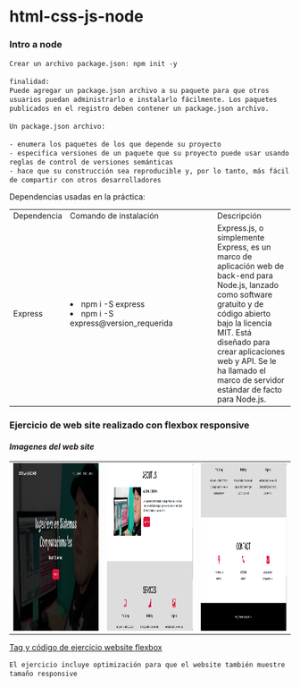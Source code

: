 # html-css-js-node

### Intro a node

```
Crear un archivo package.json: npm init -y

finalidad:
Puede agregar un package.json archivo a su paquete para que otros usuarios puedan administrarlo e instalarlo fácilmente. Los paquetes publicados en el registro deben contener un package.json archivo.

Un package.json archivo:

- enumera los paquetes de los que depende su proyecto
- especifica versiones de un paquete que su proyecto puede usar usando reglas de control de versiones semánticas
- hace que su construcción sea reproducible y, por lo tanto, más fácil de compartir con otros desarrolladores
```

Dependencias usadas en la práctica:

<table>
  <tr>
    <td>Dependencia</td>
    <td>Comando de instalación</td>
    <td>Descripción</td>
  </tr>
  <tr>
    <td>Express</td>
    <td width="250">
        <li>npm i -S express</li>
        <li>npm i -S express@version_requerida</li>
    </td>
    <td>Express.js, o simplemente Express, es un marco de aplicación web de back-end para Node.js, lanzado como software gratuito y de código abierto bajo la licencia MIT. Está diseñado para crear aplicaciones web y API. Se le ha llamado el marco de servidor estándar de facto para Node.js.</td>
  </tr>
</table>










### **Ejercicio de web site realizado con flexbox responsive**

#### _Imagenes del web site_
<table>
  <tr>
    <td valign="top"><img  src="https://github.com/cesar-vaesco/html-css-js-node/blob/html-css-js/img/banner-flex.png " alt="banner" width="300" height="300"/></td>
    <td valign="top"><img  src="https://github.com/cesar-vaesco/html-css-js-node/blob/html-css-js/img/nosotros-flex.png" alt="seccion-nosotros" width="300" height="300"/>
    <td valign="top"><img  src="https://github.com/cesar-vaesco/html-css-js-node/blob/html-css-js/img/contacto-footer-flex.png" alt="seccion-footer" width="300" height="300"/>
  </tr>
</table>

[Tag y código de ejercicio website flexbox](https://github.com/cesar-vaesco/html-css-js-node/releases/tag/v1.0)

```
El ejercicio incluye optimización para que el website también muestre tamaño responsive

```
